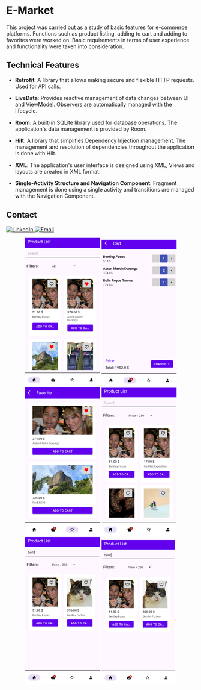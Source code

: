 # E-Market

This project was carried out as a study of basic features for e-commerce platforms. Functions such as product listing, adding to cart and adding to favorites were worked on. 
Basic requirements in terms of user experience and functionality were taken into consideration.


## Technical Features

- **Retrofit**: A library that allows making secure and flexible HTTP requests. Used for API calls.

- **LiveData**: Provides reactive management of data changes between UI and ViewModel. Observers are automatically managed with the lifecycle.

- **Room**: A built-in SQLite library used for database operations. The application's data management is provided by Room.

- **Hilt**: A library that simplifies Dependency Injection management. The management and resolution of dependencies throughout the application is done with Hilt.

- **XML**: The application's user interface is designed using XML, Views and layouts are created in XML format.

- **Single-Activity Structure and Navigation Component**: Fragment management is done using a single activity and transitions are managed with the Navigation Component.

## Contact
<p align="left">
  <a href="https://www.linkedin.com/in/halilyasarsoy/" target="_blank">
    <img src="https://img.shields.io/badge/Halil%20%C4%B0brahim%20Ya%C5%9Farsoy-Linkedin-blue" alt="LinkedIn">
  </a>
  <a href="mailto:ahmet.sirim@outlook.com">
    <img src="https://img.shields.io/badge/Email-hyasarsoy.dv@gmail.com-red?style=flat&logo=gmail" alt="Email">
  </a>
</p>


<div align="center">
    <img src="https://github.com/halilyasarsoy/E-Market/blob/main/Ekran%20g%C3%B6r%C3%BCnt%C3%BCs%C3%BC%202024-10-08%20114423.png" alt="Ekran Görüntüsü 1" width="200"/>
    <img src="https://github.com/halilyasarsoy/E-Market/blob/main/Ekran%20g%C3%B6r%C3%BCnt%C3%BCs%C3%BC%202024-10-08%20114533.png" alt="Ekran Görüntüsü 2" width="200"/>
    <img src="https://github.com/halilyasarsoy/E-Market/blob/main/Ekran%20g%C3%B6r%C3%BCnt%C3%BCs%C3%BC%202024-10-08%20114558.png" alt="Ekran Görüntüsü 3" width="200"/>
    <img src="https://github.com/halilyasarsoy/E-Market/blob/main/Ekran%20g%C3%B6r%C3%BCnt%C3%BCs%C3%BC%202024-10-08%20115102.png" alt="Ekran Görüntüsü 4" width="200"/>
    <img src="https://github.com/halilyasarsoy/E-Market/blob/main/Ekran%20g%C3%B6r%C3%BCnt%C3%BCs%C3%BC%202024-10-08%20115143.png" alt="Ekran Görüntüsü 5" width="200"/>
    <img src="https://github.com/halilyasarsoy/E-Market/blob/main/detail.png" alt="Ekran Görüntüsü 6" width="200"/>
</div>

